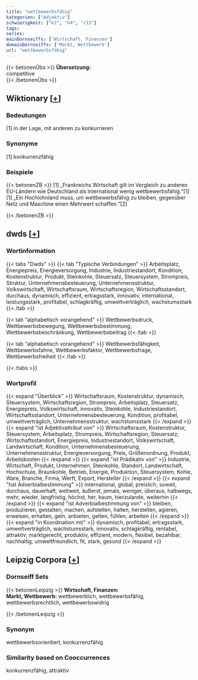 ```yaml
---
title: "wettbewerbsfähig"
kategorien: ["Adjektiv"]
schwierigkeit: ["k1", "h4", "r13"]
tags:
series:
mainDornseiffs: ['Wirtschaft, Finanzen']
domainDornseiffs: ['Markt, Wettbewerb']
url: "wettbewerbsfähig"
---
```


{{< betonenÜbs >}}
**Übersetzung:**  
competitive  
{{< /betonenÜbs >}}

## Wiktionary [[+](https://de.wiktionary.org/wiki/wettbewerbsfähig)]

### Bedeutungen
[1] in der Lage, mit anderen zu konkurrieren  

### Synonyme
[1] konkurrenzfähig  

### Beispiele
{{< betonenZB >}}
[1] „Frankreichs Wirtschaft gilt im Vergleich zu anderen EU-Ländern wie Deutschland als international wenig wettbewerbsfähig.“[1]  
[1] „Ein Hochlohnland muss, um wettbewerbsfähig zu bleiben, gegenüber Netz und Maschine einen Mehrwert schaffen.“[2]  

{{< /betonenZB >}}


## dwds [[+](https://www.dwds.de/wb/wettbewerbsfähig)]

### Wortinformation
{{< tabs "Dwds" >}}
{{< tab "Typische Verbindungen" >}}
Arbeitsplatz, Energiepreis, Energieversorgung, Industrie, Industriestandort, Kondition, Kostenstruktur, Produkt, Steinkohle, Steuersatz, Steuersystem, Strompreis, Struktur, Unternehmensbesteuerung, Unternehmensstruktur, Volkswirtschaft, Wirtschaftsraum, Wirtschaftsregion, Wirtschaftsstandort, durchaus, dynamisch, effizient, ertragsstark, innovativ, international, leistungsstark, profitabel, schlagkräftig, umweltverträglich, wachstumsstark
{{< /tab >}}

{{< tab "alphabetisch vorangehend" >}}
Wettbewerbsdruck, Wettbewerbsbewegung, Wettbewerbsbestimmung, Wettbewerbsbeschränkung, Wettbewerbsbeitrag
{{< /tab >}}

{{< tab "alphabetisch vorangehend" >}}
Wettbewerbsfähigkeit, Wettbewerbsfahne, Wettbewerbsfaktor, Wettbewerbsfrage, Wettbewerbsfreiheit
{{< /tab >}}

{{< /tabs >}}

### Wortprofil
{{< expand "Überblick" >}} Wirtschaftsraum, Kostenstruktur, dynamisch, Steuersystem, Wirtschaftsregion, Strompreis, Arbeitsplatz, Steuersatz, Energiepreis, Volkswirtschaft, innovativ, Steinkohle, Industriestandort, Wirtschaftsstandort, Unternehmensbesteuerung, Kondition, profitabel, umweltverträglich, Unternehmensstruktur, wachstumsstark {{< /expand >}}
{{< expand "ist Adjektivattribut von" >}} Wirtschaftsraum, Kostenstruktur, Steuersystem, Arbeitsplatz, Strompreis, Wirtschaftsregion, Steuersatz, Wirtschaftsstandort, Energiepreis, Industriestandort, Volkswirtschaft, Landwirtschaft, Kondition, Unternehmensbesteuerung, Unternehmensstruktur, Energieversorgung, Preis, Größenordnung, Produkt, Arbeitskosten {{< /expand >}}
{{< expand "ist Prädikativ von" >}} Industrie, Wirtschaft, Produkt, Unternehmen, Steinkohle, Standort, Landwirtschaft, Hochschule, Braunkohle, Betrieb, Energie, Produktion, Steuersystem, Kohle, Ware, Branche, Firma, Werft, Export, Hersteller {{< /expand >}}
{{< expand "hat Adverbialbestimmung" >}} international, global, preislich, soweit, durchaus, dauerhaft, weltweit, äußerst, jemals, weniger, überaus, halbwegs, mehr, wieder, langfristig, höchst, her, kaum, hierzulande, weiterhin {{< /expand >}}
{{< expand "ist Adverbialbestimmung von" >}} bleiben, produzieren, gestalten, machen, aufstellen, halten, herstellen, agieren, erweisen, erhalten, geln, anbieten, gelten, fühlen, arbeiten {{< /expand >}}
{{< expand "in Koordination mit" >}} dynamisch, profitabel, ertragsstark, umweltverträglich, wachstumsstark, innovativ, schlagkräftig, rentabel, attraktiv, marktgerecht, produktiv, effizient, modern, flexibel, bezahlbar, nachhaltig, umweltfreundlich, fit, stark, gesund {{< /expand >}}

## Leipzig Corpora [[+](https://corpora.uni-leipzig.de/en/res?word=wettbewerbsfähig&corpusId=deu_newscrawl-public_2018)]

### Dornseiff Sets
{{< betonenLeipzig >}}
**Wirtschaft, Finanzen:**  
**Markt, Wettbewerb:** wettbewerblich, wettbewerbsfähig, wettbewerbsrechtlich, wettbewerbswidrig  

{{< /betonenLeipzig >}}

### Synonym
wettbewerbsorientiert, konkurrenzfähig


### Similarity based on Cooccurrences
konkurrenzfähig, attraktiv

